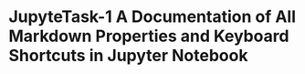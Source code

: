 # JupyteTask-1 A Documentation of All Markdown Properties and Keyboard Shortcuts in Jupyter Notebook
